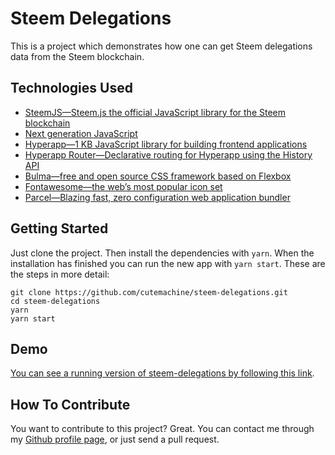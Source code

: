 # Steem Delegations

This is a project which demonstrates how one can get Steem delegations data from the Steem blockchain.


## Technologies Used

- [SteemJS—Steem.js the official JavaScript library for the Steem blockchain](https://github.com/steemit/steem-js)
- [Next generation JavaScript](https://babeljs.io')
- [Hyperapp—1 KB JavaScript library for building frontend applications](https://hyperapp.js.org')
- [Hyperapp Router—Declarative routing for Hyperapp using the History API](https://github.com/hyperapp/router')
- [Bulma—free and open source CSS framework based on Flexbox](https://bulma.io')
- [Fontawesome—the web’s most popular icon set](https://fontawesome.com')
- [Parcel—Blazing fast, zero configuration web application bundler](https://parceljs.org')


## Getting Started

Just clone the project. Then install the dependencies with `yarn`. When the installation has finished you can run the new app with `yarn start`. These are the steps in more detail:

    git clone https://github.com/cutemachine/steem-delegations.git
    cd steem-delegations
    yarn
    yarn start


## Demo

[You can see a running version of steem-delegations by following this link](#).


## How To Contribute

You want to contribute to this project? Great. You can contact me through my [Github profile page](https://github.com/cutemachine), or just send a pull request.
